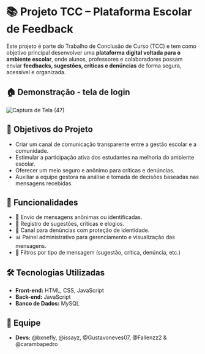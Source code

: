 # 📚 Projeto TCC – Plataforma Escolar de Feedback

Este projeto é parte do Trabalho de Conclusão de Curso (TCC) e tem como objetivo principal desenvolver uma **plataforma digital voltada para o ambiente escolar**, onde alunos, professores e colaboradores possam enviar **feedbacks, sugestões, críticas e denúncias** de forma segura, acessível e organizada.

## 🏠 Demonstração - tela de login
![Captura de Tela (47)](https://github.com/user-attachments/assets/7a045361-3cb3-4585-9fdb-e4906f94a88f)


## 🎯 Objetivos do Projeto

- Criar um canal de comunicação transparente entre a gestão escolar e a comunidade.
- Estimular a participação ativa dos estudantes na melhoria do ambiente escolar.
- Oferecer um meio seguro e anônimo para críticas e denúncias.
- Auxiliar a equipe gestora na análise e tomada de decisões baseadas nas mensagens recebidas.

## 🔐 Funcionalidades

- 📩 Envio de mensagens anônimas ou identificadas.
- 💬 Registro de sugestões, críticas e elogios.
- 🚨 Canal para denúncias com proteção de identidade.
- 📊 Painel administrativo para gerenciamento e visualização das mensagens.
- 🧩 Filtros por tipo de mensagem (sugestão, crítica, denúncia, etc.)

## 🛠️ Tecnologias Utilizadas

- **Front-end:** HTML, CSS, JavaScript
- **Back-end:** JavaScript
- **Banco de Dados:** MySQL

## 🧠 Equipe

- **Devs:** @bxnefly, @issayz, @Gustavoneves07, @Fallenzz2 & @carambapedro
